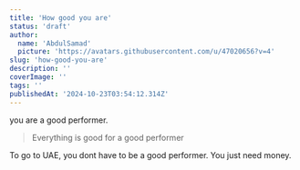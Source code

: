 ```yaml
---
title: 'How good you are'
status: 'draft'
author:
  name: 'AbdulSamad'
  picture: 'https://avatars.githubusercontent.com/u/47020656?v=4'
slug: 'how-good-you-are'
description: ''
coverImage: ''
tags: ''
publishedAt: '2024-10-23T03:54:12.314Z'
---
```


you are a good performer.

> Everything is good for a good performer

To go to UAE, you dont have to be a good performer. You just need money. 